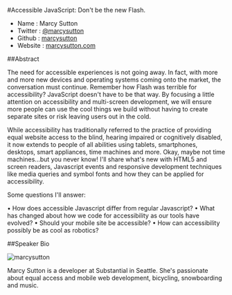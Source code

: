 #Accessible JavaScript: Don't be the new Flash.

* Name      : Marcy Sutton
* Twitter   : [@marcysutton][]
* Github    : [marcysutton][]
* Website   : [marcysutton.com][]

##Abstract

The need for accessible experiences is not going away. In fact, with more and more new devices and operating systems coming onto the market, the conversation must continue. Remember how Flash was terrible for accessibility? JavaScript doesn't have to be that way. By focusing a little attention on accessibility and multi-screen development, we will ensure more people can use the cool things we build without having to create separate sites or risk leaving users out in the cold.

While accessibility has traditionally referred to the practice of providing equal website access to the blind, hearing impaired or cognitively disabled, it now extends to people of all abilities using tablets, smartphones, desktops, smart appliances, time machines and more. Okay, maybe not time machines...but you never know! I'll share what's new with HTML5 and screen readers, Javascript events and responsive development techniques like media queries and symbol fonts and how they can be applied for accessibility.

Some questions I'll answer:

• How does accessible Javascript differ from regular Javascript?
• What has changed about how we code for accessibility as our tools have evolved?
• Should your mobile site be accessible?
• How can accessibility possibly be as cool as robotics?

##Speaker Bio

![marcysutton](https://raw.github.com/cascadiajs/2013.cascadiajs.com/master/images/marcysutton.png)

Marcy Sutton is a developer at Substantial in Seattle. She's passionate about equal access and mobile web development, bicycling, snowboarding and music.

[@marcysutton]:http://twitter.com/marcysutton
[marcysutton]:http://github.com/marcysutton
[marcysutton.com]:http://marcysutton.com

